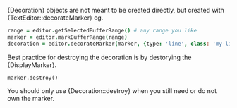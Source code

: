 {Decoration} objects are not meant to be created directly, but created with {TextEditor::decorateMarker} eg.

```coffee
range = editor.getSelectedBufferRange() # any range you like
marker = editor.markBufferRange(range)
decoration = editor.decorateMarker(marker, {type: 'line', class: 'my-line-class'})
```

Best practice for destroying the decoration is by destorying the {DisplayMarker}.

```cofee
marker.destroy()
```

You should only use {Decoration::destroy} when you still need or do not own the marker.
